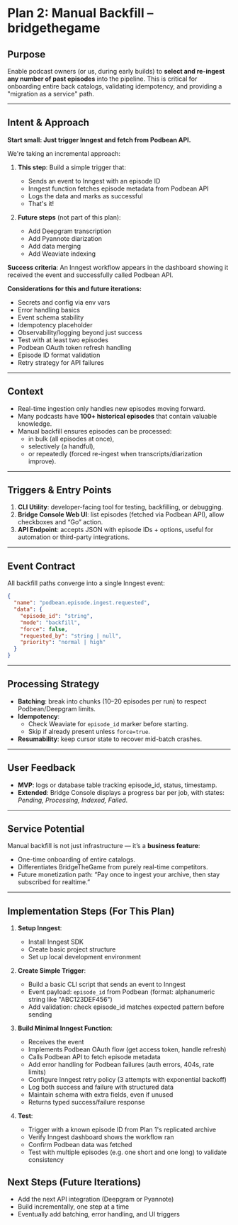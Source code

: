 # Plan 2: Manual Backfill – bridgethegame

## Purpose
Enable podcast owners (or us, during early builds) to **select and re-ingest any number of past episodes** into the pipeline. This is critical for onboarding entire back catalogs, validating idempotency, and providing a "migration as a service" path.

---

## Intent & Approach
**Start small: Just trigger Inngest and fetch from Podbean API.**

We're taking an incremental approach:
1. **This step**: Build a simple trigger that:
   - Sends an event to Inngest with an episode ID
   - Inngest function fetches episode metadata from Podbean API
   - Logs the data and marks as successful
   - That's it!

2. **Future steps** (not part of this plan):
   - Add Deepgram transcription
   - Add Pyannote diarization
   - Add data merging
   - Add Weaviate indexing

**Success criteria**: An Inngest workflow appears in the dashboard showing it received the event and successfully called Podbean API.

**Considerations for this and future iterations:**
  - Secrets and config via env vars
  - Error handling basics
  - Event schema stability
  - Idempotency placeholder
  - Observability/logging beyond just success
  - Test with at least two episodes
  - Podbean OAuth token refresh handling
  - Episode ID format validation
  - Retry strategy for API failures

---

## Context
- Real-time ingestion only handles new episodes moving forward.
- Many podcasts have **100+ historical episodes** that contain valuable knowledge.
- Manual backfill ensures episodes can be processed:
  - in bulk (all episodes at once),
  - selectively (a handful),
  - or repeatedly (forced re-ingest when transcripts/diarization improve).  

---

## Triggers & Entry Points
1. **CLI Utility**: developer-facing tool for testing, backfilling, or debugging.  
2. **Bridge Console Web UI**: list episodes (fetched via Podbean API), allow checkboxes and “Go” action.  
3. **API Endpoint**: accepts JSON with episode IDs + options, useful for automation or third-party integrations.

---

## Event Contract
All backfill paths converge into a single Inngest event:

```json
{
  "name": "podbean.episode.ingest.requested",
  "data": {
    "episode_id": "string",
    "mode": "backfill",
    "force": false,
    "requested_by": "string | null",
    "priority": "normal | high"
  }
}
```

---

## Processing Strategy
- **Batching**: break into chunks (10–20 episodes per run) to respect Podbean/Deepgram limits.  
- **Idempotency**:  
  - Check Weaviate for `episode_id` marker before starting.  
  - Skip if already present unless `force=true`.  
- **Resumability**: keep cursor state to recover mid-batch crashes.  

---

## User Feedback
- **MVP**: logs or database table tracking episode_id, status, timestamp.  
- **Extended**: Bridge Console displays a progress bar per job, with states: *Pending, Processing, Indexed, Failed*.  

---

## Service Potential
Manual backfill is not just infrastructure — it’s a **business feature**:  
- One-time onboarding of entire catalogs.  
- Differentiates BridgeTheGame from purely real-time competitors.  
- Future monetization path: “Pay once to ingest your archive, then stay subscribed for realtime.”  

---

## Implementation Steps (For This Plan)

1. **Setup Inngest**:
   - Install Inngest SDK
   - Create basic project structure
   - Set up local development environment

2. **Create Simple Trigger**:
   - Build a basic CLI script that sends an event to Inngest
   - Event payload: `episode_id` from Podbean (format: alphanumeric string like "ABC123DEF456")
   - Add validation: check episode_id matches expected pattern before sending

3. **Build Minimal Inngest Function**:
   - Receives the event
   - Implements Podbean OAuth flow (get access token, handle refresh)
   - Calls Podbean API to fetch episode metadata
   - Add error handling for Podbean failures (auth errors, 404s, rate limits)
   - Configure Inngest retry policy (3 attempts with exponential backoff)
   - Log both success and failure with structured data
   - Maintain schema with extra fields, even if unused
   - Returns typed success/failure response

4. **Test**:
   - Trigger with a known episode ID from Plan 1's replicated archive
   - Verify Inngest dashboard shows the workflow ran
   - Confirm Podbean data was fetched
   - Test with multiple episodes (e.g. one short and one long) to validate consistency

## Next Steps (Future Iterations)
- Add the next API integration (Deepgram or Pyannote)
- Build incrementally, one step at a time
- Eventually add batching, error handling, and UI triggers  
